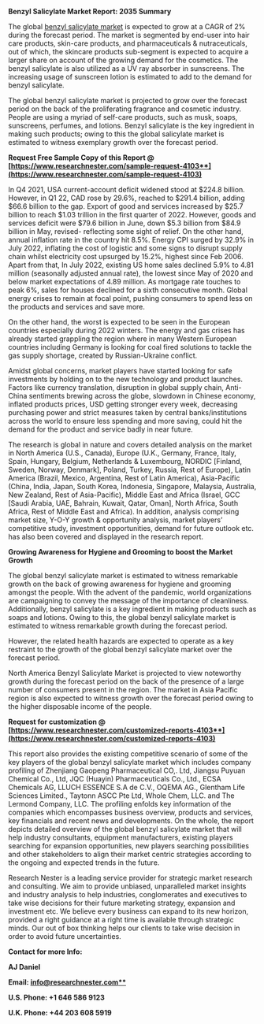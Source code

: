 ﻿**Benzyl Salicylate Market Report: 2035 Summary**

The global [benzyl salicylate market](https://www.researchnester.com/reports/benzyl-salicylate-market/4103) is expected to grow at a CAGR of 2% during the forecast period. The market is segmented by end-user into hair care products, skin-care products, and pharmaceuticals & nutraceuticals, out of which, the skincare products sub-segment is expected to acquire a larger share on account of the growing demand for the cosmetics. The benzyl salicylate is also utilized as a UV ray absorber in sunscreens. The increasing usage of sunscreen lotion is estimated to add to the demand for benzyl salicylate.

The global benzyl salicylate market is projected to grow over the forecast period on the back of the proliferating fragrance and cosmetic industry. People are using a myriad of self-care products, such as musk, soaps, sunscreens, perfumes, and lotions. Benzyl salicylate is the key ingredient in making such products; owing to this the global salicylate market is estimated to witness exemplary growth over the forecast period.

**Request Free Sample Copy of this Report @ [https://www.researchnester.com/sample-request-4103**](https://www.researchnester.com/sample-request-4103)**

In Q4 2021, USA current-account deficit widened stood at $224.8 billion. However, in Q1 22, CAD rose by 29.6%, reached to $291.4 billion, adding $66.6 billion to the gap. Export of good and services increased by $25.7 billion to reach $1.03 trillion in the first quarter of 2022. However, goods and services deficit were $79.6 billion in June, down $5.3 billion from $84.9 billion in May, revised- reflecting some sight of relief. On the other hand, annual inflation rate in the country hit 8.5%. Energy CPI surged by 32.9% in July 2022, inflating the cost of logistic and some signs to disrupt supply chain whilst electricity cost upsurged by 15.2%, highest since Feb 2006. Apart from that, In July 2022, existing US home sales declined 5.9% to 4.81 million (seasonally adjusted annual rate), the lowest since May of 2020 and below market expectations of 4.89 million. As mortgage rate touches to peak 6%, sales for houses declined for a sixth consecutive month. Global energy crises to remain at focal point, pushing consumers to spend less on the products and services and save more.

On the other hand, the worst is expected to be seen in the European countries especially during 2022 winters. The energy and gas crises has already started grappling the region where in many Western European countries including Germany is looking for coal fired solutions to tackle the gas supply shortage, created by Russian-Ukraine conflict.

Amidst global concerns, market players have started looking for safe investments by holding on to the new technology and product launches. Factors like currency translation, disruption in global supply chain, Anti-China sentiments brewing across the globe, slowdown in Chinese economy, inflated products prices, USD getting stronger every week, decreasing purchasing power and strict measures taken by central banks/institutions across the world to ensure less spending and more saving, could hit the demand for the product and service badly in near future.

The research is global in nature and covers detailed analysis on the market in North America (U.S., Canada), Europe (U.K., Germany, France, Italy, Spain, Hungary, Belgium, Netherlands & Luxembourg, NORDIC [Finland, Sweden, Norway, Denmark], Poland, Turkey, Russia, Rest of Europe), Latin America (Brazil, Mexico, Argentina, Rest of Latin America), Asia-Pacific (China, India, Japan, South Korea, Indonesia, Singapore, Malaysia, Australia, New Zealand, Rest of Asia-Pacific), Middle East and Africa (Israel, GCC [Saudi Arabia, UAE, Bahrain, Kuwait, Qatar, Oman], North Africa, South Africa, Rest of Middle East and Africa). In addition, analysis comprising market size, Y-O-Y growth & opportunity analysis, market players’ competitive study, investment opportunities, demand for future outlook etc. has also been covered and displayed in the research report.

**Growing Awareness for Hygiene and Grooming to boost the Market Growth**

The global benzyl salicylate market is estimated to witness remarkable growth on the back of growing awareness for hygiene and grooming amongst the people. With the advent of the pandemic, world organizations are campaigning to convey the message of the importance of cleanliness. Additionally, benzyl salicylate is a key ingredient in making products such as soaps and lotions. Owing to this, the global benzyl salicylate market is estimated to witness remarkable growth during the forecast period.

However, the related health hazards are expected to operate as a key restraint to the growth of the global benzyl salicylate market over the forecast period.

North America Benzyl Salicylate Market is projected to view noteworthy growth during the forecast period on the back of the presence of a large number of consumers present in the region. The market in Asia Pacific region is also expected to witness growth over the forecast period owing to the higher disposable income of the people.

**Request for customization @ [https://www.researchnester.com/customized-reports-4103**](https://www.researchnester.com/customized-reports-4103)**

This report also provides the existing competitive scenario of some of the key players of the global benzyl salicylate market which includes company profiling of Zhenjiang Gaopeng Pharmaceutical CO,. Ltd, Jiangsu Puyuan Chemical Co., Ltd, JQC (Huayin) Pharmaceuticals Co., Ltd., ECSA Chemicals AG, LLUCH ESSENCE S.A de C.V., OQEMA AG., Glentham Life Sciences Limited., Taytonn ASCC Pte Ltd, Whole Chem, LLC. and The Lermond Company, LLC. The profiling enfolds key information of the companies which encompasses business overview, products and services, key financials and recent news and developments. On the whole, the report depicts detailed overview of the global benzyl salicylate market that will help industry consultants, equipment manufacturers, existing players searching for expansion opportunities, new players searching possibilities and other stakeholders to align their market centric strategies according to the ongoing and expected trends in the future.

Research Nester is a leading service provider for strategic market research and consulting. We aim to provide unbiased, unparalleled market insights and industry analysis to help industries, conglomerates and executives to take wise decisions for their future marketing strategy, expansion and investment etc. We believe every business can expand to its new horizon, provided a right guidance at a right time is available through strategic minds. Our out of box thinking helps our clients to take wise decision in order to avoid future uncertainties.

**Contact for more Info:**

**AJ Daniel**

**Email: [info@researchnester.com**](mailto:info@researchnester.com)**

**U.S. Phone: +1 646 586 9123**

**U.K. Phone: +44 203 608 5919**

